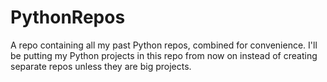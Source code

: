 # PythonRepos
A repo containing all my past Python repos, combined for convenience.
I'll be putting my Python projects in this repo from now on instead of creating separate repos unless they are big projects.
